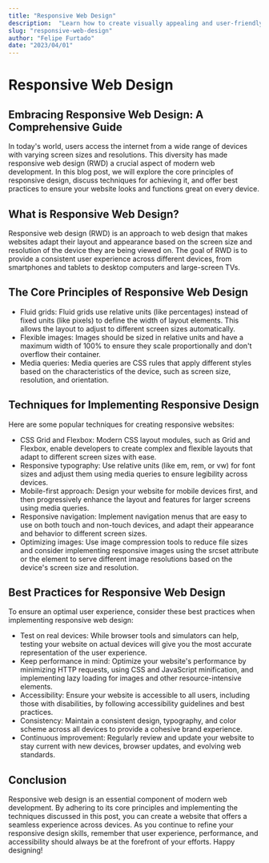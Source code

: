```yaml
---
title: "Responsive Web Design"
description:  "Learn how to create visually appealing and user-friendly websites that adapt to any device with our responsive web design online course."
slug: "responsive-web-design"
author: "Felipe Furtado"
date: "2023/04/01"
---
```


# Responsive Web Design

## Embracing Responsive Web Design: A Comprehensive Guide

In today's world, users access the internet from a wide range of devices with varying screen sizes and resolutions. This diversity has made responsive web design (RWD) a crucial aspect of modern web development. In this blog post, we will explore the core principles of responsive design, discuss techniques for achieving it, and offer best practices to ensure your website looks and functions great on every device.

## What is Responsive Web Design?

Responsive web design (RWD) is an approach to web design that makes websites adapt their layout and appearance based on the screen size and resolution of the device they are being viewed on. The goal of RWD is to provide a consistent user experience across different devices, from smartphones and tablets to desktop computers and large-screen TVs.

## The Core Principles of Responsive Web Design
- Fluid grids: Fluid grids use relative units (like percentages) instead of fixed units (like pixels) to define the width of layout elements. This allows the layout to adjust to different screen sizes automatically.
- Flexible images: Images should be sized in relative units and have a maximum width of 100% to ensure they scale proportionally and don't overflow their container.
- Media queries: Media queries are CSS rules that apply different styles based on the characteristics of the device, such as screen size, resolution, and orientation.

## Techniques for Implementing Responsive Design

Here are some popular techniques for creating responsive websites:

- CSS Grid and Flexbox: Modern CSS layout modules, such as Grid and Flexbox, enable developers to create complex and flexible layouts that adapt to different screen sizes with ease.
- Responsive typography: Use relative units (like em, rem, or vw) for font sizes and adjust them using media queries to ensure legibility across devices.
- Mobile-first approach: Design your website for mobile devices first, and then progressively enhance the layout and features for larger screens using media queries.
- Responsive navigation: Implement navigation menus that are easy to use on both touch and non-touch devices, and adapt their appearance and behavior to different screen sizes.
- Optimizing images: Use image compression tools to reduce file sizes and consider implementing responsive images using the srcset attribute or the <picture> element to serve different image resolutions based on the device's screen size and resolution.

## Best Practices for Responsive Web Design

To ensure an optimal user experience, consider these best practices when implementing responsive web design:

- Test on real devices: While browser tools and simulators can help, testing your website on actual devices will give you the most accurate representation of the user experience.
- Keep performance in mind: Optimize your website's performance by minimizing HTTP requests, using CSS and JavaScript minification, and implementing lazy loading for images and other resource-intensive elements.
- Accessibility: Ensure your website is accessible to all users, including those with disabilities, by following accessibility guidelines and best practices.
- Consistency: Maintain a consistent design, typography, and color scheme across all devices to provide a cohesive brand experience.
- Continuous improvement: Regularly review and update your website to stay current with new devices, browser updates, and evolving web standards.

## Conclusion

Responsive web design is an essential component of modern web development. By adhering to its core principles and implementing the techniques discussed in this post, you can create a website that offers a seamless experience across devices. As you continue to refine your responsive design skills, remember that user experience, performance, and accessibility should always be at the forefront of your efforts. Happy designing!

